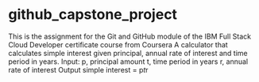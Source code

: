 # github_capstone_project
This is the assignment for the Git and GitHub module of the IBM Full Stack Cloud Developer certificate course from Coursera
A calculator that calculates simple interest given principal, annual rate of interest and time period in years.
Input: p, principal amount t, time period in years r, annual rate of interest Output simple interest = p*t*r
